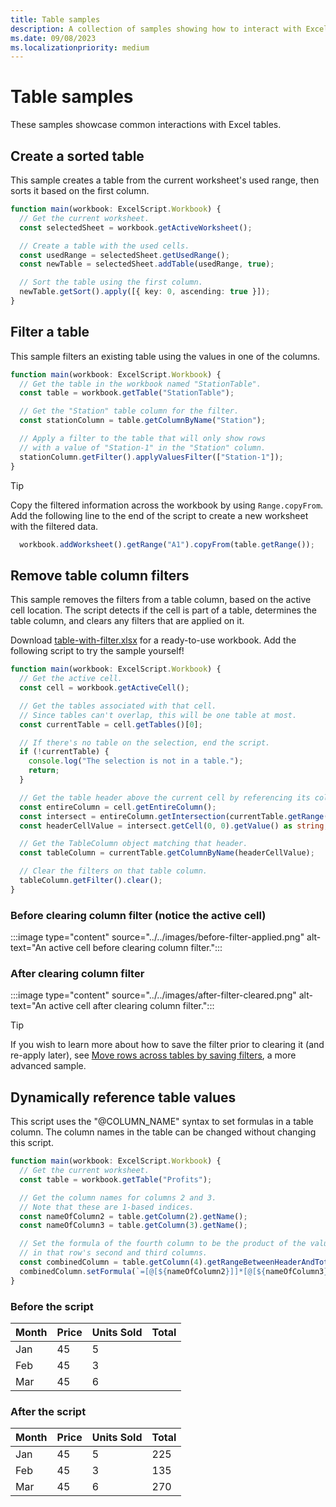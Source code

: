 ```yaml
---
title: Table samples
description: A collection of samples showing how to interact with Excel tables.
ms.date: 09/08/2023
ms.localizationpriority: medium
---
```


# Table samples

These samples showcase common interactions with Excel tables.

## Create a sorted table

This sample creates a table from the current worksheet's used range, then sorts it based on the first column.

```TypeScript
function main(workbook: ExcelScript.Workbook) {
  // Get the current worksheet.
  const selectedSheet = workbook.getActiveWorksheet();

  // Create a table with the used cells.
  const usedRange = selectedSheet.getUsedRange();
  const newTable = selectedSheet.addTable(usedRange, true);

  // Sort the table using the first column.
  newTable.getSort().apply([{ key: 0, ascending: true }]);
}
```

## Filter a table

This sample filters an existing table using the values in one of the columns.

```TypeScript
function main(workbook: ExcelScript.Workbook) {
  // Get the table in the workbook named "StationTable".
  const table = workbook.getTable("StationTable");

  // Get the "Station" table column for the filter.
  const stationColumn = table.getColumnByName("Station");

  // Apply a filter to the table that will only show rows 
  // with a value of "Station-1" in the "Station" column.
  stationColumn.getFilter().applyValuesFilter(["Station-1"]);
}
```

> [!TIP]
> Copy the filtered information across the workbook by using `Range.copyFrom`. Add the following line to the end of the script to create a new worksheet with the filtered data.
>
> ```TypeScript
>   workbook.addWorksheet().getRange("A1").copyFrom(table.getRange());
> ```

## Remove table column filters

This sample removes the filters from a table column, based on the active cell location. The script detects if the cell is part of a table, determines the table column, and clears any filters that are applied on it.

Download [table-with-filter.xlsx](table-with-filter.xlsx) for a ready-to-use workbook. Add the following script to try the sample yourself!

```TypeScript
function main(workbook: ExcelScript.Workbook) {
  // Get the active cell.
  const cell = workbook.getActiveCell();

  // Get the tables associated with that cell.
  // Since tables can't overlap, this will be one table at most.
  const currentTable = cell.getTables()[0];

  // If there's no table on the selection, end the script.
  if (!currentTable) {
    console.log("The selection is not in a table.");
    return;
  }

  // Get the table header above the current cell by referencing its column.
  const entireColumn = cell.getEntireColumn();
  const intersect = entireColumn.getIntersection(currentTable.getRange());
  const headerCellValue = intersect.getCell(0, 0).getValue() as string;

  // Get the TableColumn object matching that header.
  const tableColumn = currentTable.getColumnByName(headerCellValue);

  // Clear the filters on that table column.
  tableColumn.getFilter().clear();
}
```

### Before clearing column filter (notice the active cell)

:::image type="content" source="../../images/before-filter-applied.png" alt-text="An active cell before clearing column filter.":::

### After clearing column filter

:::image type="content" source="../../images/after-filter-cleared.png" alt-text="An active cell after clearing column filter.":::

> [!TIP]
> If you wish to learn more about how to save the filter prior to clearing it (and re-apply later), see [Move rows across tables by saving filters](move-rows-across-tables.md), a more advanced sample.

## Dynamically reference table values

This script uses the "@COLUMN_NAME" syntax to set formulas in a table column. The column names in the table can be changed without changing this script.

```TypeScript
function main(workbook: ExcelScript.Workbook) {
  // Get the current worksheet.
  const table = workbook.getTable("Profits");

  // Get the column names for columns 2 and 3.
  // Note that these are 1-based indices.
  const nameOfColumn2 = table.getColumn(2).getName();
  const nameOfColumn3 = table.getColumn(3).getName();

  // Set the formula of the fourth column to be the product of the values found
  // in that row's second and third columns.
  const combinedColumn = table.getColumn(4).getRangeBetweenHeaderAndTotal();
  combinedColumn.setFormula(`=[@[${nameOfColumn2}]]*[@[${nameOfColumn3}]]`);
}
```

### Before the script

| Month | Price | Units Sold | Total |
|--|--|--|--|
| Jan | 45 | 5 |  |
| Feb | 45 | 3 |  |
| Mar | 45 | 6 |  |

### After the script

| Month | Price | Units Sold | Total |
|--|--|--|--|
| Jan | 45 | 5 | 225 |
| Feb | 45 | 3 | 135 |
| Mar | 45 | 6 | 270 |
